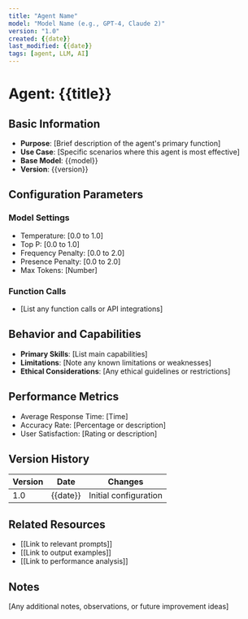 ```yaml
---
title: "Agent Name"
model: "Model Name (e.g., GPT-4, Claude 2)"
version: "1.0"
created: {{date}}
last_modified: {{date}}
tags: [agent, LLM, AI]
---
```


# Agent: {{title}}

## Basic Information

- **Purpose**: [Brief description of the agent's primary function]
- **Use Case**: [Specific scenarios where this agent is most effective]
- **Base Model**: {{model}}
- **Version**: {{version}}

## Configuration Parameters

### Model Settings

- Temperature: [0.0 to 1.0]
- Top P: [0.0 to 1.0]
- Frequency Penalty: [0.0 to 2.0]
- Presence Penalty: [0.0 to 2.0]
- Max Tokens: [Number]


### Function Calls

- [List any function calls or API integrations]

## Behavior and Capabilities

- **Primary Skills**: [List main capabilities]
- **Limitations**: [Note any known limitations or weaknesses]
- **Ethical Considerations**: [Any ethical guidelines or restrictions]

## Performance Metrics

- Average Response Time: [Time]
- Accuracy Rate: [Percentage or description]
- User Satisfaction: [Rating or description]

## Version History

| Version | Date | Changes |
|---------|------|---------|
| 1.0     | {{date}} | Initial configuration |

## Related Resources

- [[Link to relevant prompts]]
- [[Link to output examples]]
- [[Link to performance analysis]]

## Notes

[Any additional notes, observations, or future improvement ideas]


